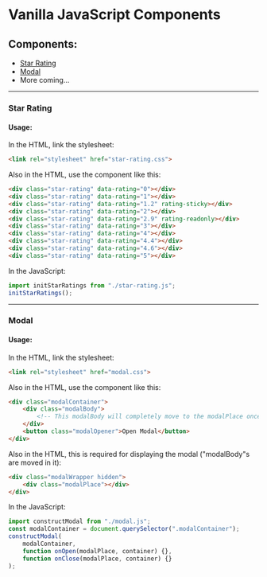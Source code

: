 # Vanilla JavaScript Components

## Components:
- [Star Rating](#star-rating)
- [Modal](#modal)
- More coming...

---

### __Star Rating__
#### __Usage:__

In the HTML, link the stylesheet:
```html
<link rel="stylesheet" href="star-rating.css">
```

Also in the HTML, use the component like this:
```html
<div class="star-rating" data-rating="0"></div>
<div class="star-rating" data-rating="1"></div>
<div class="star-rating" data-rating="1.2" rating-sticky></div>
<div class="star-rating" data-rating="2"></div>
<div class="star-rating" data-rating="2.9" rating-readonly></div>
<div class="star-rating" data-rating="3"></div>
<div class="star-rating" data-rating="4"></div>
<div class="star-rating" data-rating="4.4"></div>
<div class="star-rating" data-rating="4.6"></div>
<div class="star-rating" data-rating="5"></div>
```

In the JavaScript:
```js
import initStarRatings from "./star-rating.js";
initStarRatings();
```

---

### __Modal__
#### __Usage:__

In the HTML, link the stylesheet:
```html
<link rel="stylesheet" href="modal.css">
```

Also in the HTML, use the component like this:
```html
<div class="modalContainer">
    <div class="modalBody">
        <!-- This modalBody will completely move to the modalPlace once the modal is opened using the below modalOpener button -->
    </div>
    <button class="modalOpener">Open Modal</button>
</div>
```

Also in the HTML, this is required for displaying the modal ("modalBody"s are moved in it):
```html
<div class="modalWrapper hidden">
    <div class="modalPlace"></div>
</div>
```

In the JavaScript:
```js
import constructModal from "./modal.js";
const modalContainer = document.querySelector(".modalContainer");
constructModal(
    modalContainer,
    function onOpen(modalPlace, container) {},
    function onClose(modalPlace, container) {}
);
```
